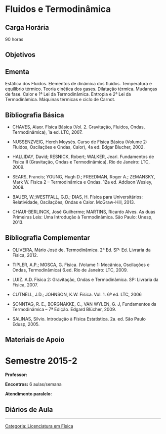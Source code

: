 # Fluidos e Termodinâmica

## Carga Horária

90 horas

## Objetivos

## Ementa

Estática dos Fluidos. Elementos de dinâmica dos fluidos. Temperatura e equilíbrio térmico. Teoria cinética dos gases. Dilatação térmica. Mudanças de fase. Calor e 1ª Lei da Termodinâmica. Entropia e 2ª Lei da Termodinâmica. Máquinas térmicas e ciclo de Carnot.

## Bibliografia Básica

- CHAVES, Alaor. Física Básica (Vol. 2. Gravitação, Fluidos, Ondas, Termodinâmica), 1a ed. LTC, 2007.
- NUSSENZVEIG, Herch Moysés. Curso de Física Básica (Volume 2: Fluidos, Oscilações e Ondas, Calor), 4a ed. Edgar Blucher, 2002.
- HALLIDAY, David; RESNICK, Robert; WALKER, Jearl. Fundamentos de Física II (Gravitação, Ondas e Termodinâmica). Rio de Janeiro: LTC, 2009.
- SEARS, Francis; YOUNG, Hugh D.; FREEDMAN, Roger A.; ZEMANSKY, Mark W. Física 2 – Termodinâmica e Ondas. 12a ed. Addison Wesley, 2008.
- BAUER, W.;WESTFALL, G.D.; DIAS, H. Física para Universitários: Relatividade, Oscilações, Ondas e Calor. McGraw-Hill, 2013.
- CHAUI-BERLINCK, José Guilherme; MARTINS, Ricardo Alves. As duas Primeiras Leis: Uma Introdução à Termodinâmica. São Paulo: Unesp, 2013.

## Bibliografia Complementar

- OLIVEIRA, Mário José de. Termodinâmica. 2ª Ed. SP: Ed. Livraria da Física, 2012.
- TIPLER, A.P.; MOSCA, G. Física. (Volume 1: Mecânica, Oscilações e Ondas, Termodinâmica) 6.ed. Rio de Janeiro: LTC, 2009.
- LUIZ. A.D. Física 2: Gravitação, Ondas e Termodinâmica. SP: Livraria da Física, 2007.
- CUTNELL, J.D.; JOHNSON, K.W. Física. Vol. 1. 6ª ed. LTC, 2006
- SONNTAG, R. E., BORGNAKKE, C., VAN WYLEN, G. J, Fundamentos da Termodinâmica – 7ª Edição. Edgard Blücher, 2009.
- SALINAS, Sílvio. Introdução à Física Estatística. 2a. ed. São Paulo Edusp, 2005.

## Materiais de Apoio

# Semestre 2015-2

  
**Professor:**  
**Encontros:** 6 aulas/semana  
**Atendimento paralelo:**

## Diários de Aula

------------------------------------------------------------------------

<a href="Categoria:_Licenciatura_em_Física" class="wikilink" title="Categoria: Licenciatura em Física">Categoria: Licenciatura em Física</a>
